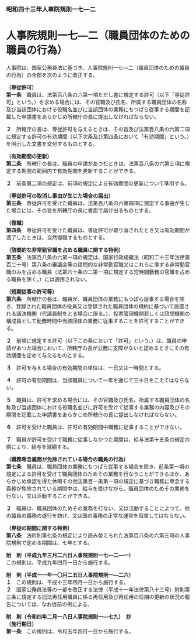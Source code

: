 ### 昭和四十三年人事院規則一七―二  
# 人事院規則一七―二（職員団体のための職員の行為）  
人事院は、国家公務員法に基づき、人事院規則一七―二（職員団体のための職員の行為）の全部を次のように改正する。  
  
  
**（専従許可）**  
**第一条**　職員は、法第百八条の六第一項ただし書に規定する許可（以下「専従許可」という。）を求める場合には、その官職及び氏名、所属する職員団体の名称及び当該団体における役職名並びに当該団体の業務にもつぱら従事する期間を記載した申請書をあらかじめ所轄庁の長に提出しなければならない。  
  
**２**　所轄庁の長は、専従許可を与えるときは、その旨及び法第百八条の六第二項に規定する許可の有効期間（以下次条及び第四条において「有効期間」という。）を明示した文書を交付するものとする。  
  
**（有効期間の更新）**  
**第二条**　所轄庁の長は、職員の申請があつたときは、法第百八条の六第三項に規定する期間の範囲内で有効期間を更新することができる。  
  
**２**　前条第二項の規定は、前項の規定による有効期間の更新について準用する。  
  
**（専従許可の取消し事由が生じた場合の届出）**  
**第三条**　専従許可を受けた職員は、法第百八条の六第四項に規定する事由が生じた場合には、その旨を所轄庁の長に書面で届け出るものとする。  
  
**（復職）**  
**第四条**　専従許可を受けた職員は、専従許可が取り消されたとき又は有効期間が満了したときは、当然復職するものとする。  
  
**（諮問的な非常勤官職を占める職員に関する特例）**  
**第五条**　法第百八条の六第一項の規定は、国家行政組織法（昭和二十三年法律第百二十号）第八条の審議会等の諮問的な非常勤官職又はこれらに準ずる非常勤官職のみを占める職員（法第六十条の二第一項に規定する短時間勤務の官職を占める職員を除く。）には適用されない。  
  
**（短期従事の許可等）**  
**第六条**　所轄庁の長は、職員が、職員団体の業務にもつぱら従事する場合を除き、登録された職員団体の役員又は登録された職員団体の規約に基づいて設置される議決機関（代議員制をとる場合に限る。）、投票管理機関若しくは諮問機関の構成員として勤務時間中当該団体の業務に従事することを許可することができる。  
  
**２**　前項に規定する許可（以下この条において「許可」という。）は、職員の申請があつた場合において、所轄庁の長が公務に支障がないと認めるときにその有効期間を定めて与えるものとする。  
  
**３**　許可を与える場合の有効期間の単位は、一日又は一時間とする。  
  
**４**　許可の有効期間は、当該職員について一年を通じて三十日をこえてはならない。  
  
**５**　職員は、許可を求める場合には、その官職及び氏名、所属する職員団体の名称及び当該団体における役職名並びに許可を受けて従事する業務の内容及びその期間を記載した申請書をあらかじめ所轄庁の長に提出しなければならない。  
  
**６**　許可を受けた職員は、許可の有効期間中職務に従事することができない。  
  
**７**　職員が許可を受けて職務に従事しなかつた期間は、給与法第十五条の規定の例により、給与を減額する。  
  
**（職務専念義務が免除されている場合の職員の行為）**  
**第七条**　職員は、職員団体の業務にもつぱら従事する場合を除き、前条第一項の規定による許可を受けて職員団体のためその業務を行なうことができるほか、あらかじめ承認を得た休暇その他法第百一条第一項の規定に基づき職務に専念する義務が免除されている期間中は、給与を受けながら、職員団体のためその業務を行ない、又は活動することができる。  
  
**２**　職員は、職員団体のためその業務を行ない、又は活動することによつて、他の職員の職務の遂行を妨げ、又は国の事務の正常な運営を阻害してはならない。  
  
**（専従の期間に関する特例）**  
**第八条**　法附則第七条の規定により読み替えられた法第百八条の六第三項の人事院規則で定める期間は、七年とする。  
  
**附　則（平成九年三月二六日人事院規則一七―二―一）**  
この規則は、平成九年四月一日から施行する。  
  
**附　則（平成一一年一〇月二五日人事院規則一―二六）**  
**１**　この規則は、平成十三年四月一日から施行する。  
**２**　国家公務員法等の一部を改正する法律（平成十一年法律第八十三号）附則第三条に規定する旧法再任用職員に係る再任用及び再任用の任期の更新の状況の報告については、なお従前の例による。  
  
**附　則（令和四年二月一八日人事院規則一―七九）　抄**  
**（施行期日）**  
**第一条**　この規則は、令和五年四月一日から施行する。  
  
